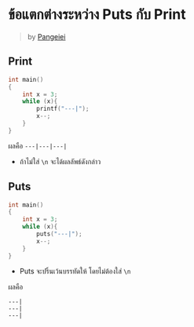 # ข้อแตกต่างระหว่าง Puts กับ Print #
> by [Pangeiei](https://github.com/Pangeiei)

## Print ##
```c
int main()
{
    int x = 3;
    while (x){
        printf("---|");
        x--;
    }
}
```
ผลคือ ` ---|---|---| ` </br>
-   ถ้าไม่ใส่ `\n` จะได้ผลลัพธ์ดังกล่าว

## Puts ##
```c
int main()
{
    int x = 3;
    while (x){
        puts("---|");
        x--;
    }
}
```
-   Puts จะปริ้นเว้นบรรทัดให้ โดยไม่ต้องใส่ `\n` </br>

ผลคือ
```
---|
---|
---|
```

